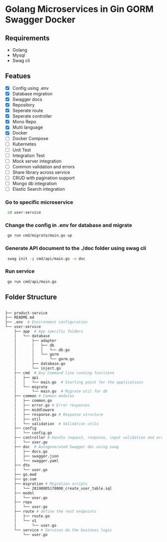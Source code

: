 # Golang Microservices in Gin GORM Swagger Docker

## Requirements

* Golang
* Mysql
* Swag cli

## Featues

- [x] Config using .env
- [x] Database migration 
- [x] Swagger docs
- [x] Repository
- [x] Seperate route
- [x] Seperate controller
- [x] Mono Repo
- [x] Multi language
- [x] Docker
- [ ] Docker Compose
- [ ] Kubernetes
- [ ] Unit Test
- [ ] Integration Test
- [ ] Mock server integration 
- [ ] Common validation and errors
- [ ] Share library across service
- [ ] CRUD with pagination support
- [ ] Mongo db integration
- [ ] Elastic Search integration

###  Go to specific microservice
```sh
 cd user-service
```
### Change the config in .env for database and migrate

```sh
 go run cmd/migrate/main.go up
```

###  Generate API document to the ./doc folder using <strong>swag cli</strong>
```sh
 swag init -g cmd/api/main.go -o doc
```

###  Run service
```sh
 go run cmd/api/main.go
```

## Folder Structure

```sh

├── product-service
├── README.md
├── .env  # Environment configuration
└── user-service
    ├── app  # App specific folders
    │   └── database
    │       ├── adapter
    │       │   ├── db
    │       │   │   └── db.go
    │       │   └── gorm
    │       │       └── gorm.go
    │       ├── database.go
    │       └── inject.go
    ├── cmd  # Any Command line running functions
    │   ├── api
    │   │   └── main.go  # Starting point for the applicatioin
    │   └── migrate
    │       └── main.go  # Migrate util for db
    ├── common # Common modules
    │   ├── common.go 
    │   ├── error.go # Error responses
    │   ├── middleware 
    │   ├── response.go # Response structure
    │   ├── util 
    │   └── validation  # Validation utils
    ├── config
    │   └── config.go
    ├── controller # Handle request, response, input validation and errors
    │   └── user.go
    ├── doc  # Autogenerated Swagger doc using swag
    │   ├── docs.go
    │   ├── swagger.json
    │   └── swagger.yaml
    ├── dto
    │   └── user.go
    ├── go.mod
    ├── go.sum
    ├── migration # Migration scripts
    │   └── 20190805170000_create_user_table.sql
    ├── model
    │   └── user.go
    ├── repo
    │   └── user.go
    ├── route # define the rest endpoints
    │   ├── route.go
    │   └── v1
    │       └── user.go
    └── service # Services do the business logic
        └── user.go

```